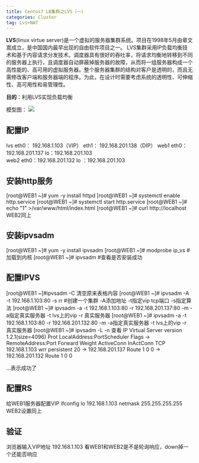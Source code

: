 ```yaml
---
title: Centos7 LB集群之LVS（一）
categories: Cluster
tag: Lvs+NAT
---
```

**LVS**(linux virtue server)是一个虚拟的服务器集群系统。项目在1998年5月由章文嵩成立，是中国国内最早出现的自由软件项目之一。
LVS集群采用IP负载均衡技术和基于内容请求分发技术。调度器具有很好的吞吐率，将请求均衡地转移到不同的服务器上执行，且调度器自动屏蔽掉服务器的故障，从而将一组服务器构成一个高性能的、高可用的虚拟服务器。整个服务器集群的结构对客户是透明的，而且无需修改客户端和服务器端的程序。为此，在设计时需要考虑系统的透明性、可伸缩性、高可用性和易管理性。<!--more-->

**目的**：利用LVS实现负载均衡

模型图：
![](http://i.imgur.com/2tSFs0K.jpg)

## **配置IP**
lvs eth0： 192.168.1.103（VIP）
	eth1： 192.168.201.138（DIP）
web1 eth0：192.168.201.137 
	   lo：192.168.201.103  
web2 eth0：192.168.201.132 
	lo ：192.168.201.103 

## **安装http服务**
[root@WEB1 ~]# yum -y install httpd 
[root@WEB1 ~]# systemctl enable http.service
[root@WEB1 ~]# systemctl start  http.service
[root@WEB1 ~]# echo "1" >/var/www/html/index.html
[root@WEB1 ~]# curl http://localhost
WEB2同上

## **安装ipvsadm**
[root@WEB1 ~]# yum -y install ipvsadm
[root@WEB1 ~]# modprobe ip_vs  #加载到内核
[root@WEB1 ~]# ipvsadm         #查看是否安装成功

## **配置IPVS**
[root@WEB1 ~]#ipvsadm -C 清空原来表格内容
[root@WEB1 ~]# ipvsadm -A -t 192.168.1.103:80 -s rr #创建一个集群
  -A添加地址 -t指定vip tcp端口 -s指定算法 
[root@WEB1 ~]# ipvsadm -a -t 192.168.1.103:80 -r 192.168.201.137:80 -m 
  -a指定真实服务器 -t lvs上的vip -r 真实服务器 
[root@WEB1 ~]# ipvsadm -a -t 192.168.1.103:80 -r 192.168.201.132:80 -m 
  -a指定真实服务器 -t lvs上的vip -r 真实服务器 
[root@WEB1 ~]# ipvsadm -L -n 查看
IP Virtual Server version 1.2.1(size=4096) 
Prot LocalAddress:PortScheduler Flags 
-> RemoteAddress:Port Forward Weight ActiveConn InActConn 
TCP 192.168.1.103 wrr persistent 20 
-> 192.168.201.137 Route 1 0 0 
-> 192.168.201.132 Route 1 0 0 
  
...表示成功了

## **配置RS**
给WEB1服务器配置VIP
ifconfig lo 192.168.1.103 netmask 255.255.255.255 
WEB2设置同上

## **验证**
浏览器输入VIP地址 192.168.1.103
看WEB1和WEB2是不是轮询响应，down掉一个还能否响应













